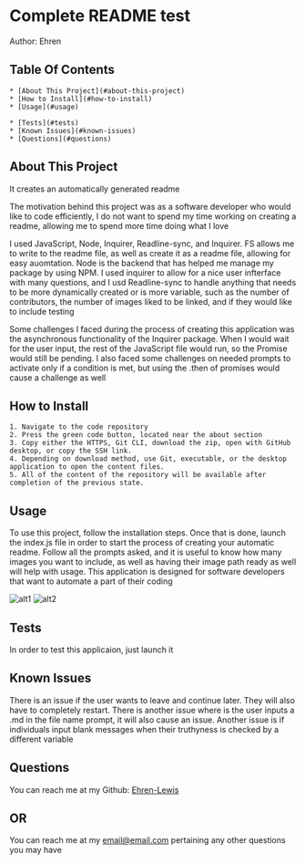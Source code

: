 
  # Complete README test

  Author: Ehren
  
  ## Table Of Contents  
    * [About This Project](#about-this-project)
    * [How to Install](#how-to-install)
    * [Usage](#usage)
    
    * [Tests](#tests)
    * [Known Issues](#known-issues)
    * [Questions](#questions)



  
  ## About This Project

  It creates an automatically generated readme

  The motivation behind this project was as a software developer who would like to code efficiently, I do not want to spend my time working on creating a readme, allowing me to spend more time doing what I love

  I used JavaScript, Node, Inquirer, Readline-sync, and Inquirer. FS allows me to write to the readme file, as well as create it as a readme file, allowing for easy auomtation. Node is the backend that has helped me manage my package by using NPM. I used inquirer to allow for a nice user infterface with many questions, and I usd Readline-sync to handle anything that needs to be more dynamically created or is more variable, such as the number of contributors, the number of images liked to be linked, and if they would like to include testing

  Some challenges I faced during the process of creating this application was the asynchronous functionality of the Inquirer package. When I would wait for the user input, the rest of the JavaScript file would run, so the Promise would still be pending. I also faced some challenges on needed prompts to activate only if a condition is met, but using the .then of promises would cause a challenge as well

  
  ## How to Install

  
    1. Navigate to the code repository
    2. Press the green code button, located near the about section
    3. Copy either the HTTPS, Git CLI, download the zip, open with GitHub desktop, or copy the SSH link.
    4. Depending on download method, use Git, executable, or the desktop application to open the content files.
    5. All of the content of the repository will be available after completion of the previous state.
    

  ## Usage

  To use this project, follow the installation steps. Once that is done, launch the index.js file in order to start the process of creating your automatic readme. Follow all the prompts asked, and it is useful to know how many images you want to include, as well as having their image path ready as well will help with usage. This application is designed for software developers that want to automate a part of their coding

  ![alt1](./a)
![alt2](./b)


  

  

  ## Tests

  In order to test this applicaion, just launch it

  ## Known Issues

  There is an issue if the user wants to leave and continue later. They will also have to completely restart. There is another issue where is the user inputs a .md in the file name prompt, it will also cause an issue. Another issue is if individuals input blank messages when their truthyness is checked by a different variable

  ## Questions

  You can reach me at my Github: [Ehren-Lewis](https://github.com/Ehren-Lewis)

  ## OR

  You can reach me at my [email@email.com](mailto:email@email.com) pertaining any other questions you may have
  